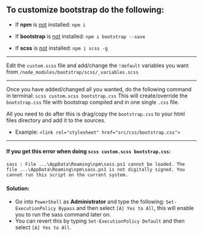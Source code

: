 ## To customize bootstrap do the following:

- If **npm** is <ins>not</ins> installed: `npm i`

- If **bootstrap** is <ins>not</ins> installed: `npm i bootstrap --save`

- If **scss** is <ins>not</ins> installed: `npm i scss -g`

---

Edit the `custom.scss` file and add/change the `!default` variables you want from `/node_modules/bootstrap/scss/_variables.scss`

---

Once you have added/changed all you wanted, do the following command in terminal:
`scss custom.scss bootstrap.css`
This will create/override the `bootstrap.css` file with bootstrap compiled and in one single `.css` file.

All you need to do after this is drag/copy the `bootstrap.css` to your html files directory and add it to the sources. 
- Example: ```<link rel="stylesheet" href="src/css/bootstrap.css">```

---

#### If you get this error when doing `scss custom.scss bootstrap.css`: 


```sass : File ...\AppData\Roaming\npm\sass.ps1 cannot be loaded. The file ...\AppData\Roaming\npm\sass.ps1 is not digitally signed. You cannot run this script on the current system.```


#### Solution:

- Go into `PowerShell` as **Administrator** and type the following: `Set-ExecutionPolicy Bypass` and then select 
`[A] Yes to All`, this will enable you to run the sass command later on. 
- You can revert this by typing `Set-ExecutionPolicy Default` and then select `[A] Yes to All`.

